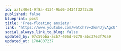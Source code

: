```yaml
---
id: aafc40e1-9f8a-4134-9bd6-3434f32f2c36
published: false
blueprint: post
title: 'Free-floating anxiety'
link: 'https://www.youtube.com/watch?v=2km4JjvAgcU'
social_always_link_to_blog: false
updated_by: 97c59bba-acb7-406d-9278-abc37e3f76a9
updated_at: 1704807237
---
```

